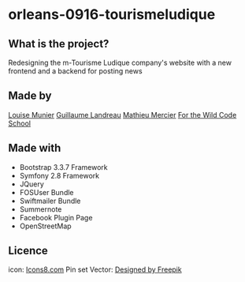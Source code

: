 # orleans-0916-tourismeludique

What is the project?
-----------

Redesigning the m-Tourisme Ludique company's website with a new frontend
and a backend for posting news

Made by
-------

<a href="https://github.com/louisemunier">Louise Munier</a>
<a href="https://github.com/Gy0m">Guillaume Landreau</a>
<a href="https://github.com/MathieuM1">Mathieu Mercier</a>
<a href="https://github.com/WildCodeSchool">For the Wild Code School</a>

Made with
---------

- Bootstrap 3.3.7 Framework
- Symfony 2.8 Framework
- JQuery
- FOSUser Bundle
- Swiftmailer Bundle
- Summernote
- Facebook Plugin Page
- OpenStreetMap


Licence
-------

icon: <a href="https://icons8.com">Icons8.com</a>
Pin set Vector: <a href="http://www.freepik.com/free-vector/geolocation-map-pin-set_714012.htm">Designed by Freepik</a>
